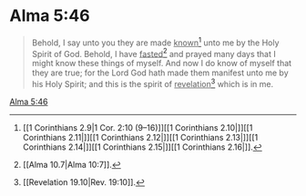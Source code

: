 # Alma 5:46

> Behold, I say unto you they are made <u>known</u>[^a] unto me by the Holy Spirit of God. Behold, I have <u>fasted</u>[^b] and prayed many days that I might know these things of myself. And now I do know of myself that they are true; for the Lord God hath made them manifest unto me by his Holy Spirit; and this is the spirit of <u>revelation</u>[^c] which is in me.

[Alma 5:46](https://www.churchofjesuschrist.org/study/scriptures/bofm/alma/5?lang=eng&id=p46#p46)


[^a]: [[1 Corinthians 2.9|1 Cor. 2:10 (9–16)]][[1 Corinthians 2.10|]][[1 Corinthians 2.11|]][[1 Corinthians 2.12|]][[1 Corinthians 2.13|]][[1 Corinthians 2.14|]][[1 Corinthians 2.15|]][[1 Corinthians 2.16|]].  
[^b]: [[Alma 10.7|Alma 10:7]].  
[^c]: [[Revelation 19.10|Rev. 19:10]].  
